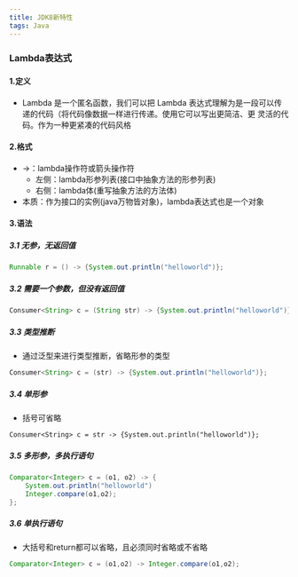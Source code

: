 ```yaml
---
title: JDK8新特性
tags: Java
---
```


### Lambda表达式

#### 1.定义

- Lambda 是一个匿名函数，我们可以把 Lambda 表达式理解为是一段可以传递的代码（将代码像数据一样进行传递。使用它可以写出更简洁、更 灵活的代码。作为一种更紧凑的代码风格

#### 2.格式

- ->：lambda操作符或箭头操作符
  - 左侧：lambda形参列表(接口中抽象方法的形参列表)
  - 右侧：lambda体(重写抽象方法的方法体)
- 本质：作为接口的实例(java万物皆对象)，lambda表达式也是一个对象

<!-- more -->

#### 3.语法

##### 3.1 无参，无返回值

```java
Runnable r = () -> {System.out.println("helloworld")};
```

##### 3.2 需要一个参数，但没有返回值

```java
Consumer<String> c = (String str) -> {System.out.println("helloworld")};
```

##### 3.3 类型推断

- 通过泛型来进行类型推断，省略形参的类型

```java
Consumer<String> c = (str) -> {System.out.println("helloworld")};
```

##### 3.4 单形参

- 括号可省略

```
Consumer<String> c = str -> {System.out.println("helloworld")};
```

##### 3.5 多形参，多执行语句

```java
Comparator<Integer> c = (o1, o2) -> {
    System.out.println("helloworld")
    Integer.compare(o1,o2);
};
```

##### 3.6 单执行语句

- 大括号和return都可以省略，且必须同时省略或不省略

```java
Comparator<Integer> c = (o1,o2) -> Integer.compare(o1,o2);
```

